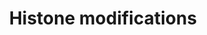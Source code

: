 ---
annotations:
- id: PW:0000807
  parent: regulatory pathway
  type: Pathway Ontology
  value: altered transcription pathway
authors:
- Egonw
- Khanspers
- MaintBot
- AlexanderPico
- Lindarieswijk
- Mkutmon
- Eweitz
citedin:
- link: PMC8467420
  title: A Maternal High-Fat Diet during Early Development Provokes Molecular Changes
    Related to Autism Spectrum Disorder in the Rat Offspring Brain (2021)
- link: PMC8574720
  title: Network-based identification of key master regulators associated with an
    immune-silent cancer phenotype (2021)
- link: PMC6993862
  title: Proteostasis regulators modulate proteasomal activity and gene expression
    to attenuate multiple phenotypes in Fabry disease (2020)
description: Histones can undergo many post-translational modifications that are involved
  in transcription regulation. This pathway provides an overview of various  modifications
  for histones H3 and H4 and the enzymes that catalyze the modifications, where known.   Proteins
  on this pathway have targeted assays available via the [https://assays.cancer.gov/available_assays?wp_id=WP2369
  CPTAC Assay Portal]
last-edited: 2021-05-27
ndex: a52619a6-8b64-11eb-9e72-0ac135e8bacf
organisms:
- Homo sapiens
redirect_from:
- /index.php/Pathway:WP2369
- /instance/WP2369
- /instance/WP2369_rr118380
revision: r118380
schema-jsonld:
- '@context': https://schema.org/
  '@id': https://wikipathways.github.io/pathways/WP2369.html
  '@type': Dataset
  creator:
    '@type': Organization
    name: WikiPathways
  description: Histones can undergo many post-translational modifications that are
    involved in transcription regulation. This pathway provides an overview of various  modifications
    for histones H3 and H4 and the enzymes that catalyze the modifications, where
    known.   Proteins on this pathway have targeted assays available via the [https://assays.cancer.gov/available_assays?wp_id=WP2369
    CPTAC Assay Portal]
  keywords:
  - AEBP2
  - ASH1L
  - DOT1L
  - EED
  - EHMT1
  - EHMT2
  - EZH1
  - EZH2
  - H3F3A
  - H3F3B
  - HIST1H3A
  - HIST1H3B
  - HIST1H3C
  - HIST1H3D
  - HIST1H3E
  - HIST1H3F
  - HIST1H3G
  - HIST1H3H
  - HIST1H3I
  - HIST1H3J
  - HIST1H4A
  - HIST1H4B
  - HIST1H4C
  - HIST1H4D
  - HIST1H4E
  - HIST1H4F
  - HIST1H4G
  - HIST1H4H
  - HIST1H4I
  - HIST1H4J
  - HIST1H4K
  - HIST1H4L
  - HIST2H3A
  - HIST2H3C
  - HIST2H3D
  - HIST4H4
  - KMT2B
  - MLL
  - MLL2
  - MLL3
  - MLL5
  - NSD1
  - PRDM2
  - SET
  - SETBP1
  - SETD1A
  - SETD1B
  - SETD2
  - SETD3
  - SETD4
  - SETD5
  - SETD6
  - SETD7
  - SETD8
  - SETD9
  - SETDB1
  - SETDB2
  - SETMAR
  - SMYD1
  - SMYD2
  - SMYD3
  - SMYD4
  - SMYD5
  - SUV39H1
  - SUV39H2
  - SUV420H1
  - SUV420H2
  license: CC0
  name: Histone modifications
seo: CreativeWork
title: Histone modifications
wpid: WP2369
---